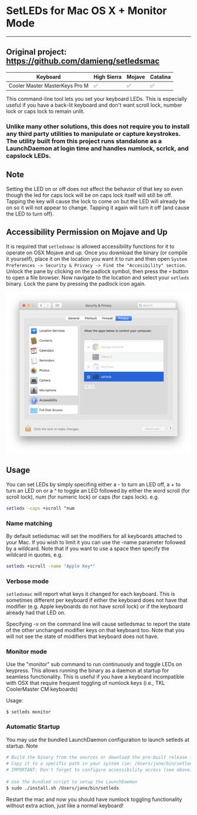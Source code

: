 # SetLEDs for Mac OS X + Monitor Mode

---
Original project: https://github.com/damieng/setledsmac
---

| Keyboard | High Sierra | Mojave | Catalina |
|--|--|--|--|
| Cooler Master MasterKeys Pro M | ✅ | ✅ | ✅


This command-line tool lets you set your keyboard LEDs. This is especially useful if you have a back-lit keyboard and don't want scroll lock, number lock or caps lock to remain unlit.

### Unlike many other solutions, this does not require you to install any third party utilities to manipulate or capture keystrokes. The utility built from this project runs standalone as a LaunchDaemon at login time and handles numlock, scrlck, and capslock LEDs.

## Note
Setting the LED on or off does not affect the behavior of that key so even though the led for caps lock will be on caps lock itself will still be off. Tapping the key will cause the lock to come on but the LED will already be on so it will not appear to change. Tapping it again will turn it off (and cause the LED to turn off).

## Accessibility Permission on Mojave and Up

It is required that `setledsmac` is allowed accessibility functions for it to operate on OSX Mojave and up. Once you download the binary (or compile it yourself), place it on the location you want it to run and then open `System Preferences -> Security & Privacy -> Find the "Accesibility" section`. Unlock the pane by clicking on the padlock symbol, then press the `+` button to open a file browser. Now navigate to the location and select your `setleds` binary. Lock the pane by pressing the padlock icon again.

![](accessibility.png)


## Usage
You can set LEDs by simply specifing either a - to turn an LED off, a + to turn an LED on or a ^ to toggle an LED followed by either the word scroll (for scroll lock), num (for numeric lock) or caps (for caps lock). e.g.

```bash
setleds -caps +scroll ^num
```

### Name matching
By default setledsmac will set the modifiers for all keyboards attached to your Mac. If you wish to limit it you can use the -name parameter followed by a wildcard. Note that if you want to use a space then specify the wildcard in quotes, e.g.

```bash
setleds +scroll -name "Apple Key*"
```

### Verbose mode

`setledsmac` will report what keys it changed for each keyboard. This is sometimes different per keyboard if either the keyboard does not have that modifier (e.g. Apple keyboards do not have scroll lock) or if the keyboard already had that LED on.

Specifying -v on the command line will cause setledsmac to report the state of the other unchanged modifier keys on that keyboard too. Note that you will not see the state of modifiers that keyboard does not have.

### Monitor mode

Use the "monitor" sub command to run continuously and toggle LEDs on keypress. This allows running the binary as a daemon at startup for seamless functionality. This is useful if you have a keyboard incompatible with OSX that require frequent toggling of numlock keys (i.e., TKL CoolerMaster CM keyboards)

Usage:
```
$ setleds monitor
```

### Automatic Startup

You may use the bundled LaunchDaemon configuration to launch setleds at startup. Note

```bash
# Build the binary from the sources or download the pre-built release from the github repo.
# Copy it to a specific path in your system (ie: /Users/jane/bin/setleds)
# IMPORTANT: Don't forget to configure accessibility access (see above)

# Use the bundled script to setup the LaunchDaemon
$ sudo ./install.sh /Users/jane/bin/setleds
```

Restart the mac and now you should have numlock toggling functionality without extra action, just like a normal keyboard!
